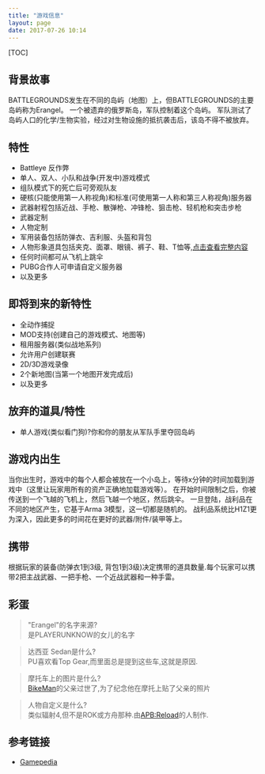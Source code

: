 ```yaml
---
title: "游戏信息"
layout: page
date: 2017-07-26 10:14
---
```


[TOC]

## 背景故事
BATTLEGROUNDS发生在不同的岛屿（地图）上，但BATTLEGROUNDS的主要岛屿称为Erangel。 一个被遗弃的俄罗斯岛，军队控制着这个岛屿。 军队测试了岛屿人口的化学/生物实验，经过对生物设施的抵抗袭击后，该岛不得不被放弃。

## 特性
* Battleye 反作弊
* 单人、双人、小队和战争(开发中)游戏模式
* 组队模式下的死亡后可旁观队友
* 硬核(只能使用第一人称视角)和标准(可使用第一人称和第三人称视角)服务器
* 武器射程包括近战、手枪、散弹枪、冲锋枪、狙击枪、轻机枪和突击步枪
* 武器定制
* 人物定制
* 军用装备包括防弹衣、吉利服、头盔和背包
* 人物形象道具包括夹克、面罩、眼镜、裤子、鞋、T恤等,[点击查看完整内容](装备/装备.html)
* 任何时间都可从飞机上跳伞
* PUBG合作人可申请自定义服务器
* 以及更多

## 即将到来的新特性
* 全动作捕捉
* MOD支持(创建自己的游戏模式、地图等)
* 租用服务器(类似战地系列)
* 允许用户创建联赛
* 2D/3D游戏录像
* 2个新地图(当第一个地图开发完成后)
* 以及更多

## 放弃的道具/特性
* 单人游戏(类似看门狗)?你和你的朋友从军队手里夺回岛屿

## 游戏内出生
当你出生时，游戏中的每个人都会被放在一个小岛上，等待x分钟的时间加载到游戏中（这里让玩家用所有的资产正确地加载游戏等）。 在开始时间限制之后，你被传送到一个飞越的飞机上，然后飞越一个地区，然后跳伞。 一旦登陆，战利品在不同的地区产生，它基于Arma 3模型，这一切都是随机的。 战利品系统比H1Z1更为深入，因此更多的时间花在更好的武器/附件/装甲等上。

## 携带
根据玩家的装备(防弹衣1到3级, 背包1到3级)决定携带的道具数量.每个玩家可以携带2把主战武器、一把手枪、一个近战武器和一种手雷。

## 彩蛋
> "Erangel"的名字来源?  
> 是PLAYERUNKNOW的女儿的名字  
  
> 达西亚 Sedan是什么?  
> PU喜欢看Top Gear,而里面总是提到这些车,这就是原因.  
  
> 摩托车上的图片是什么?  
> [BikeMan](https://twitter.com/BikeManStream)的父亲过世了,为了纪念他在摩托上贴了父亲的照片  
  
> 人物自定义是什么?  
> 类似辐射4,但不是ROK或方舟那种.由[APB:Reload](https://en.wikipedia.org/wiki/APB:_All_Points_Bulletin)的人制作.

## 参考链接
* [Gamepedia](http://battlegrounds.gamepedia.com/About)
